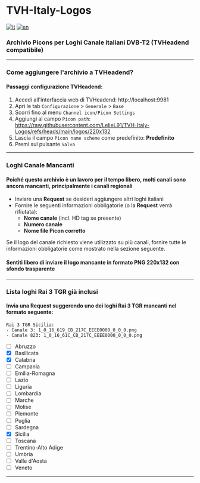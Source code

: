 # TVH-Italy-Logos
[![it](https://img.shields.io/badge/lang-it-blue.svg)](https://github.com/LelieL91/TVH-Italy-Logos/blob/main/README.md)
[![en](https://img.shields.io/badge/lang-en-red.svg)](https://github.com/LelieL91/TVH-Italy-Logos/blob/main/README.en.md)

### Archivio Picons per Loghi Canale italiani DVB-T2 (TVHeadend compatibile)
---
### Come aggiungere l'archivio a TVHeadend?
#### Passaggi configurazione TVHeadend:
1. Accedi all'interfaccia web di TVHeadend: http://localhost:9981
2. Apri le tab `Configurazione` > `Generale` > `Base`
3. Scorri fino al menu `Channel icon/Picon Settings`
4. Aggiungi al campo `Picon path`: https://raw.githubusercontent.com/LelieL91/TVH-Italy-Logos/refs/heads/main/logos/220x132
5. Lascia il campo `Picon name scheme` come predefinito: **Predefinito**
6. Premi sul pulsante `Salva`
---
### Loghi Canale Mancanti
#### Poiché questo archivio è un lavoro per il tempo libero, molti canali sono ancora mancanti, principalmente i canali regionali
- Inviare una **Request** se desideri aggiungere altri loghi italiani
- Fornire le seguenti informazioni obbligatorie (o la **Request** verrà rifiutata):
  - **Nome canale** (incl. HD tag se presente)
  - **Numero canale**
  - **Nome file Picon corretto**

Se il logo del canale richiesto viene utilizzato su più canali, fornire tutte le informazioni obbligatorie come mostrato nella sezione seguente.
#### Sentiti libero di inviare il logo mancante in formato PNG 220x132 con sfondo trasparente
---
### Lista loghi Rai 3 TGR già inclusi
#### Invia una Request suggerendo uno dei loghi Rai 3 TGR mancanti nel formato seguente:
```
Rai 3 TGR Sicilia:
- Canale 3: 1_0_16_619_CB_217C_EEEE0000_0_0_0.png
- Canale 823: 1_0_16_61C_CB_217C_EEEE0000_0_0_0.png
```
- [ ] Abruzzo
- [x] Basilicata
- [x] Calabria
- [ ] Campania
- [ ] Emilia-Romagna
- [ ] Lazio
- [ ] Liguria
- [ ] Lombardia
- [ ] Marche
- [ ] Molise
- [ ] Piemonte
- [ ] Puglia
- [ ] Sardegna
- [x] Sicilia
- [ ] Toscana
- [ ] Trentino-Alto Adige
- [ ] Umbria
- [ ] Valle d'Aosta
- [ ] Veneto
---
